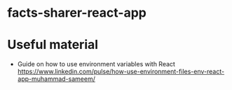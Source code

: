 # facts-sharer-react-app

# Useful material
- Guide on how to use environment variables with React https://www.linkedin.com/pulse/how-use-environment-files-env-react-app-muhammad-sameem/